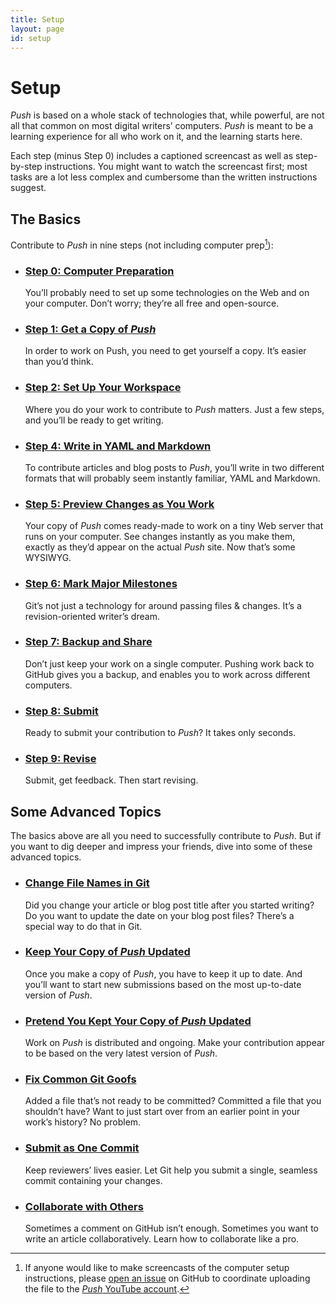 ```yaml
---
title: Setup
layout: page
id: setup
---
```


# Setup

*Push* is based on a whole stack of technologies that, while powerful, are not all that common on
most digital writers’ computers. *Push* is meant to be a learning experience for all who work on it,
and the learning starts here.

Each step (minus Step 0) includes a captioned screencast as well as step-by-step instructions.
You might want to watch the screencast first; most tasks are a lot less complex and cumbersome than
the written instructions suggest.

## The Basics

  Contribute to *Push* in nine steps (not including computer prep[^prepnote]):

* ### [Step 0: Computer Preparation](/learn/computer-preparation.html)

  You’ll probably need to set up some technologies on the Web and on your computer. Don’t worry;
  they’re all free and open-source.

* ### [Step 1: Get a Copy of *Push*](/learn/fork-and-clone.html)

  In order to work on Push, you need to get yourself a copy. It’s easier than you’d think.

* ### [Step 2: Set Up Your Workspace](/learn/branching.html)

  Where you do your work to contribute to *Push* matters. Just a few steps, and you’ll be ready to
  get writing.

* ### [Step 4: Write in YAML and Markdown](/learn/yaml-and-markdown.html)

  To contribute articles and blog posts to *Push*, you’ll write in two different formats that will
  probably seem instantly familiar, YAML and Markdown.

* ### [Step 5: Preview Changes as You Work](/learn/previewing-work.html)

  Your copy of *Push* comes ready-made to work on a tiny Web server that runs on your computer.
  See changes instantly as you make them, exactly as they’d appear on the actual *Push* site.
  Now that’s some WYSIWYG.

* ### [Step 6: Mark Major Milestones](/learn/add-and-commit.html)

  Git’s not just a technology for around passing files & changes. It’s a revision-oriented writer’s
  dream.

* ### [Step 7: Backup and Share](/learn/git-push.html)

  Don’t just keep your work on a single computer. Pushing work back to GitHub gives you a backup,
  and enables you to work across different computers.

* ### [Step 8: Submit](/learn/pull-requests.html)

  Ready to submit your contribution to *Push*? It takes only seconds.

* ### [Step 9: Revise](/learn/revise-and-push.html)

  Submit, get feedback. Then start revising.

## Some Advanced Topics

The basics above are all you need to successfully contribute to *Push*. But if you want to dig
deeper and impress your friends, dive into some of these advanced topics.

* ### [Change File Names in Git](/learn/change-file-names.html)

  Did you change your article or blog post title after you started writing? Do you want to
  update the date on your blog post files? There’s a special way to do that in Git.

* ### [Keep Your Copy of *Push* Updated](/learn/stay-updated.html)

  Once you make a copy of *Push*, you have to keep it up to date. And you’ll want to start
  new submissions based on the most up-to-date version of *Push*.

* ### [Pretend You Kept Your Copy of *Push* Updated](/learn/git-rebase.html)

  Work on *Push* is distributed and ongoing. Make your contribution appear to be based on
  the very latest version of *Push*.

* ### [Fix Common Git Goofs](/learn/fixing-git-goofs.html)

  Added a file that’s not ready to be committed? Committed a file that you shouldn’t have?
  Want to just start over from an earlier point in your work’s history? No problem.

* ### [Submit as One Commit](/learn/squashing-commits.html)

  Keep reviewers’ lives easier. Let Git help you submit a single, seamless commit containing your
  changes.

* ### [Collaborate with Others](/learn/multiple-remotes.html)

  Sometimes a comment on GitHub isn’t enough. Sometimes you want to write an article
  collaboratively. Learn how to collaborate like a pro.

[^prepnote]: If anyone would like to make screencasts of the computer setup instructions, please
[open an issue](https://github.com/cwcon/push/issues/new) on GitHub to coordinate uploading the file
to the [*Push* YouTube account](http://www.youtube.com/p117sh).
